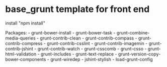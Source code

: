 base_grunt template for front end
==========

install "npm install"


Packages: 
    - grunt-bower-install
    - grunt-bower-task
    - grunt-combine-media-queries
    - grunt-contrib-clean
    - grunt-contrib-compass
    - grunt-contrib-compress
    - grunt-contrib-csslint
    - grunt-contrib-imagemin
    - grunt-contrib-jshint
    - grunt-contrib-watch
    - grunt-csscomb
    - grunt-csso
    - grunt-html-validation
    - grunt-includes
    - grunt-text-replace
    - grunt-version-copy-bower-components
    - grunt-wiredep
    - jshint-stylish
    - load-grunt-config